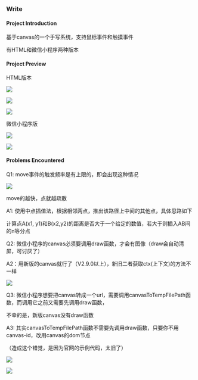 ### Write

#### Project Introduction

基于canvas的一个手写系统，支持鼠标事件和触摸事件

有HTML和微信小程序两种版本



#### Project Preview

HTML版本

![](./images/1.png)

![](./images/2.png)

![](./images/3.png)

微信小程序版

![](./images/4.png)

![](./images/5.png)

#### Problems Encountered

Q1: move事件的触发频率是有上限的，即会出现这种情况

![](./images/6.png)

move的越快，点就越疏散

A1: 使用中点插值法，根据相邻两点，推出该路径上中间的其他点，具体思路如下

计算点A(x1, y1)和B(x2,y2)的距离是否大于一个给定的数值，若大于则插入AB间的n等分点



Q2: 微信小程序的canvas必须要调用draw函数，才会有图像（draw会自动清屏，可讨厌了）

A2：用新版的canvas就行了（V2.9.0以上），新旧二者获取ctx(上下文)的方法不一样

![](./images/7.png)



Q3: 微信小程序想要把canvas转成一个url，需要调用canvasToTempFilePath函数，而调用它之前又需要先调用draw函数，

不幸的是，新版canvas没有draw函数

A3: 其实canvasToTempFilePath函数不需要先调用draw函数，只要你不用canvas-id，改用canvas的dom节点

（造成这个错觉，是因为官网的示例代码，太旧了）

![](./images/8.png)

![](./images/9.png)